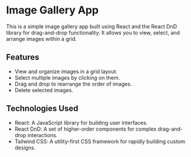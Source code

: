 # Image Gallery App

This is a simple image gallery app built using React and the React DnD library for drag-and-drop functionality. It allows you to view, select, and arrange images within a grid.

## Features

- View and organize images in a grid layout.
- Select multiple images by clicking on them.
- Drag and drop to rearrange the order of images.
- Delete selected images.

## Technologies Used

- React: A JavaScript library for building user interfaces.
- React DnD: A set of higher-order components for complex drag-and-drop interactions.
- Tailwind CSS: A utility-first CSS framework for rapidly building custom designs.